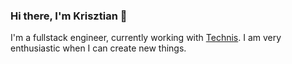 ### Hi there, I'm Krisztian  👋

I'm a fullstack engineer, currently working with [Technis](https://www.technis.com). I am very enthusiastic when I can create new things. 

<!--
**kicomeister/kicomeister** is a ✨ _special_ ✨ repository because its `README.md` (this file) appears on your GitHub profile.

Here are some ideas to get you started:


- 🌱 I’m currently learning ...
- 👯 I’m looking to collaborate on ...
- 🤔 I’m looking for help with ...
- 💬 Ask me about ...
- 📫 How to reach me: ...
- 😄 Pronouns: ...
- ⚡ Fun fact: ...
-->
